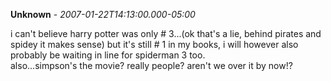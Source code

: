 **Unknown** - *2007-01-22T14:13:00.000-05:00*

i can't believe harry potter was only # 3...(ok that's a lie, behind pirates and spidey it makes sense) but it's still # 1 in my books, i will however also probably be waiting in line for spiderman 3 too.  
also...simpson's the movie? really people? aren't we over it by now!?

